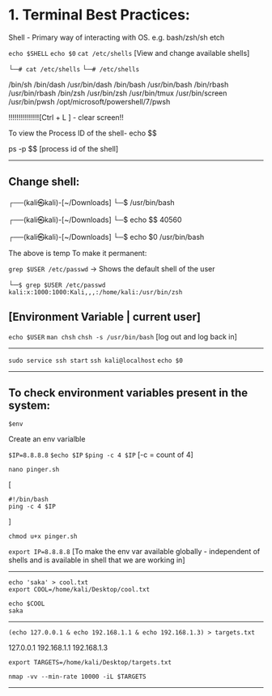 # 1. Terminal Best Practices:

Shell - Primary way of interacting with OS.
e.g. bash/zsh/sh etch

`echo $SHELL`
`echo $0`
`cat /etc/shells` [View and change available shells]

└─`# cat /etc/shells`
└─`# /etc/shells`

/bin/sh
/bin/dash
/usr/bin/dash
/bin/bash
/usr/bin/bash
/bin/rbash
/usr/bin/rbash
/bin/zsh
/usr/bin/zsh
/usr/bin/tmux
/usr/bin/screen
/usr/bin/pwsh
/opt/microsoft/powershell/7/pwsh

!!!!!!!!!!!!!!![Ctrl + L ] - clear screen!!

To view the Process ID of the shell-
echo $$

ps -p $$ [process id of the shell]

--------------------------------------------

## Change shell:

┌──(kali㉿kali)-[~/Downloads]
└─$ /usr/bin/bash

┌──(kali㉿kali)-[~/Downloads]
└─$ echo $$
40560

┌──(kali㉿kali)-[~/Downloads]
└─$ echo $0
/usr/bin/bash


The above is temp
To make it permanent:

`grep $USER /etc/passwd` -> Shows the default shell of the user

└─```$ grep $USER /etc/passwd
kali:x:1000:1000:Kali,,,:/home/kali:/usr/bin/zsh```

[Environment Variable | current user]
----------------------------------------------

`echo $USER` 
`man chsh`
`chsh -s /usr/bin/bash` [log out and log back in]

----------------------------------------------
`sudo service ssh start`
`ssh kali@localhost`
`echo $0`

----------------------------------------------
## To check environment variables present in the system:
`$env`

Create an env varialble

`$IP=8.8.8.8`
`$echo $IP`
`$ping -c 4 $IP` [-c = count of 4]


`nano pinger.sh`

[
```
#!/bin/bash
ping -c 4 $IP
```

]

`chmod u+x pinger.sh`

`export IP=8.8.8.8`
[To make the env var available globally - independent of shells and is available in shell that we are working in]

----------------------------------------------

```
echo 'saka' > cool.txt
export COOL=/home/kali/Desktop/cool.txt

echo $COOL
saka
```

----------------------------------------------
`(echo 127.0.0.1 & echo 192.168.1.1 & echo 192.168.1.3) > targets.txt`

127.0.0.1
192.168.1.1
192.168.1.3

`export TARGETS=/home/kali/Desktop/targets.txt`

`nmap -vv --min-rate 10000 -iL $TARGETS`

----------------------------------------------